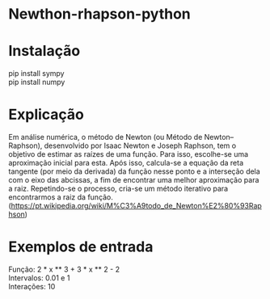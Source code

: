 # Newthon-rhapson-python

# Instalação


pip install sympy <br/>
pip install numpy

# Explicação 

Em análise numérica, o método de Newton (ou Método de Newton–Raphson), desenvolvido por Isaac Newton e Joseph Raphson, tem o objetivo de estimar as raízes de uma função.
Para isso, escolhe-se uma aproximação inicial para esta. Após isso, calcula-se a equação da reta tangente (por meio da derivada) da função nesse ponto e a interseção dela com o eixo das abcissas, a fim de encontrar uma melhor aproximação para a raiz. Repetindo-se o processo, cria-se um método iterativo para encontrarmos a raiz da função.<br/>
(https://pt.wikipedia.org/wiki/M%C3%A9todo_de_Newton%E2%80%93Raphson)

# Exemplos de entrada

Função: 2 * x ** 3 + 3 * x ** 2 - 2 <br/>
Intervalos: 0.01 e 1 <br/>
Interações: 10
